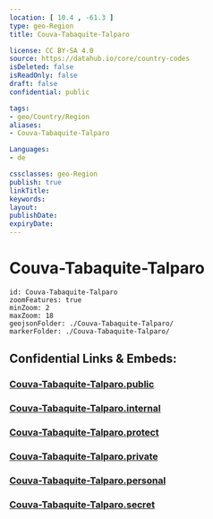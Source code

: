 ```yaml
---
location: [ 10.4 , -61.3 ] 
type: geo-Region
title: Couva-Tabaquite-Talparo

license: CC BY-SA 4.0
source: https://datahub.io/core/country-codes
isDeleted: false
isReadOnly: false
draft: false
confidential: public

tags:
- geo/Country/Region
aliases:
- Couva-Tabaquite-Talparo

Languages:
- de

cssclasses: geo-Region
publish: true
linkTitle: 
keywords: 
layout: 
publishDate: 
expiryDate: 
---
```


# Couva-Tabaquite-Talparo

```leaflet
id: Couva-Tabaquite-Talparo
zoomFeatures: true 
minZoom: 2 
maxZoom: 18
geojsonFolder: ./Couva-Tabaquite-Talparo/
markerFolder: ./Couva-Tabaquite-Talparo/
```


## Confidential Links & Embeds: 

### [Couva-Tabaquite-Talparo.public](/_public/\Earth\Continent\America~Caribbean\Trinidad_and_Tobago~Islands\Regions~Trinidad-TobagoCouva-Tabaquite-Talparo.public.md) 

### [Couva-Tabaquite-Talparo.internal](/_internal/\Earth\Continent\America~Caribbean\Trinidad_and_Tobago~Islands\Regions~Trinidad-TobagoCouva-Tabaquite-Talparo.internal.md) 

### [Couva-Tabaquite-Talparo.protect](/_protect/\Earth\Continent\America~Caribbean\Trinidad_and_Tobago~Islands\Regions~Trinidad-TobagoCouva-Tabaquite-Talparo.protect.md) 

### [Couva-Tabaquite-Talparo.private](/_private/\Earth\Continent\America~Caribbean\Trinidad_and_Tobago~Islands\Regions~Trinidad-TobagoCouva-Tabaquite-Talparo.private.md) 

### [Couva-Tabaquite-Talparo.personal](/_personal/\Earth\Continent\America~Caribbean\Trinidad_and_Tobago~Islands\Regions~Trinidad-TobagoCouva-Tabaquite-Talparo.personal.md) 

### [Couva-Tabaquite-Talparo.secret](/_secret/\Earth\Continent\America~Caribbean\Trinidad_and_Tobago~Islands\Regions~Trinidad-TobagoCouva-Tabaquite-Talparo.secret.md)

